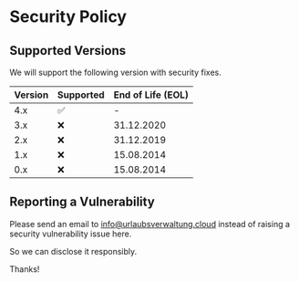 # Security Policy

## Supported Versions

We will support the following version with security fixes.

| Version | Supported          | End of Life (EOL) |
| ------- | ------------------ |-------------------|
| 4.x     | :white_check_mark: | -                 |
| 3.x     | :x:                | 31.12.2020        |
| 2.x     | :x:                | 31.12.2019        |
| 1.x     | :x:                | 15.08.2014        |
| 0.x     | :x:                | 15.08.2014        |


## Reporting a Vulnerability

Please send an email to [info@urlaubsverwaltung.cloud](mailto:info@urlaubsverwaltung.cloud)
instead of raising a security vulnerability issue here.

So we can disclose it responsibly.

Thanks!
